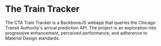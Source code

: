 # The Train Tracker

The CTA Train Tracker is a BackboneJS webapp that queries the Chicago Transit Authority's arrival prediction API. The project is an exploration into progressive enhancement, perceived performance, and adherence to Material Design standards.
